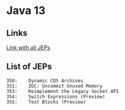 # Java 13

## Links

[Link with all JEPs](https://openjdk.org/projects/jdk/13/)  

## List of JEPs

```
350:	Dynamic CDS Archives
351:	ZGC: Uncommit Unused Memory
353:	Reimplement the Legacy Socket API
354:	Switch Expressions (Preview)
355:	Text Blocks (Preview)
```
